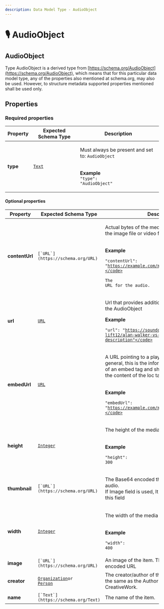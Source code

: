 ```yaml
---
description: Data Model Type - AudioObject
---
```


# 🎙 AudioObject

## AudioObject

&#x20;Type AudioObject is a derived type from [https://schema.org/AudioObject](https://schema.org/AudioObject), which means that for this particular data model type, any of the properties also mentioned at schema.org, may also be used. However, to structure metadata supported properties mentioned shall be used only.

## **Properties**

### **Required properties**

| Property | Expected Schema Type              | Description                                                                                                                                 |
| -------- | --------------------------------- | ------------------------------------------------------------------------------------------------------------------------------------------- |
| **type** | [`Text`](https://schema.org/Text) | <p>Must always be present and set to: <code>AudioObject</code></p><p><br><strong>Example</strong><br><code>"type": "AudioObject"</code></p> |

#### **Optional properties**

| Property       | Expected Schema Type                                                                                                                                                                                | Description                                                                                                                                                                                                                                                                                          |
| -------------- | --------------------------------------------------------------------------------------------------------------------------------------------------------------------------------------------------- | ---------------------------------------------------------------------------------------------------------------------------------------------------------------------------------------------------------------------------------------------------------------------------------------------------- |
| **contentUrl** | ``[`URL`](https://schema.org/URL)``                                                                                                                                                                 | <p>Actual bytes of the media object, for example the image file or video file.</p><p><br><strong>Example</strong></p><p><code>"contentUrl": "https://example.com/media/stayin/getfit.mp3"</code></p><p>The URL for the audio.</p>                                                                    |
| **url**        | [`URL`](https://schema.org/URL)                                                                                                                                                                     | <p>Url that provides additional information about the AudioObject</p><p><strong>Example</strong></p><p><code>"url": "https://soundcloud.com/joshy-lift12/alan-walker-vs-coldplay-hymm-description"</code></p>                                                                                        |
| **embedUrl**   | [`URL`](https://schema.org/URL)                                                                                                                                                                     | <p>A URL pointing to a player for a specific video. In general, this is the information in the src element of an embed tag and should not be the same as the content of the loc tag.</p><p><br><strong>Example</strong></p><p><code>"embedUrl": "https://example.com/media/stayin/getfit"</code></p> |
| **height**     | [`Integer`](https://schema.org/Integer)                                                                                                                                                             | <p>The height of the media in pixels.</p><p><br><strong>Example</strong></p><p><code>"height": 300</code></p>                                                                                                                                                                                        |
| **thumbnail**  | ``[`URL`](https://schema.org/URL)``                                                                                                                                                                 | <p>The Base64 encoded thumbnail image for the audio.<br>If Image field is used, It is not necessary to use this field</p>                                                                                                                                                                            |
| **width**      | [`Integer`](https://schema.org/Integer)                                                                                                                                                             | <p>The width of the media in pixels.</p><p><br><strong>Example</strong></p><p><code>"width": 400</code></p>                                                                                                                                                                                          |
| **image**      | ``[`URL`](https://schema.org/URL)``                                                                                                                                                                 | An image of the item. This can be a Base64 encoded URL                                                                                                                                                                                                                                               |
| **creator**    | <p><code></code><a href="https://schema.org/Organization"><code>Organization</code></a><code>or</code><br><code></code><a href="https://schema.org/Person"><code>Person</code></a><code></code></p> | The creator/author of this CreativeWork. This is the same as the Author property for CreativeWork.                                                                                                                                                                                                   |
| **name**       | ``[`Text`](https://schema.org/Text)``                                                                                                                                                               | The name of the item.                                                                                                                                                                                                                                                                                |
